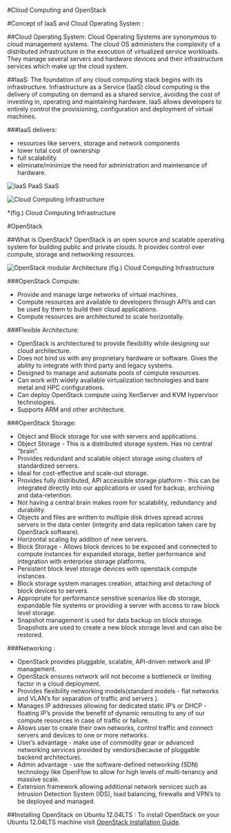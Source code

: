 #Cloud Computing and OpenStack


#Concept of IaaS and Cloud Operating System :

##Cloud Operating System:
Cloud Operating Systems are synonymous to cloud management systems. The cloud OS administers the complexity of a distributed infrastructure in the execution of virtualized service workloads. They manage several servers and hardware devices and their infrastructure services which make up the cloud system.


##IaaS:
The foundation of any cloud computing stack begins with its infrastructure. Infrastructure as a Service (IaaS) cloud computing is the delivery of computing on demand as a shared service, avoiding the cost of investing in, operating and maintaining hardware. IaaS allows developers to entirely control the provisioning, configuration and deployment of virtual machines.

###IaaS delivers:
* resources like servers, storage and network components
* lower total cost of ownership
* full scalability
* eliminate/minimize the need for administration and maintenance of hardware.


![IaaS PaaS SaaS](https://raw.github.com/webonise/Rail3-Notes/master/Cloud%20and%20OpenStack/cloud-structure.jpg)


![Cloud Computing Infrastructure](https://raw.github.com/webonise/Rail3-Notes/master/Cloud%20and%20OpenStack/cloud-virtualization.gif)

*(fig.) Cloud Computing Infrastructure

#OpenStack

##What is OpenStack?
OpenStack is an open source and scalable operating system for building public and private clouds. It provides control over compute, storage and networking resources.


![OpenStack modular Architecture](https://raw.github.com/webonise/Rail3-Notes/master/Cloud%20and%20OpenStack/OpenStack-structure.gif)
(fig.) Cloud Computing Infrastructure

###OpenStack Compute:

* Provide and manage large networks of virtual machines.
* Compute resources are available to developers through API’s and can be used by them to build their cloud applications.
* Compute resources are architectured to scale horizontally.

###Flexible Architecture:

* OpenStack is architectured to provide flexibility while designing our cloud architecture.
* Does not bind us with any proprietary hardware or software. Gives the ability to integrate with third party and legacy systems.
* Designed to manage and automate pools of compute resources.
* Can work with widely available virtualization technologies and bare metal and HPC configurations.
* Can deploy OpenStack compute using XenServer and KVM hypervisor technologies.
* Supports ARM and other architecture.


###OpenStack Storage:

* Object and Block storage for use with servers and applications.
* Object Storage -  This is a distributed storage system. Has no central “brain”.
* Provides redundant and scalable object storage using clusters of standardized servers.
* Ideal for cost-effective and scale-out storage.
* Provides fully distributed, API accessible storage platform - this can be integrated directly into our applications or used for backup, archiving and data-retention.
* Not having a central brain makes room for scalability, redundancy and durability.
* Objects and files are written to multiple disk drives spread across servers in the data center (integrity and data replication taken care by OpenStack software).
* Horizontal scaling by addition of new servers.
* Block Storage - Allows block devices to be exposed and connected to compute instances for expanded storage, better performance and integration with enterprise storage platforms.
* Persistent block level storage devices with openstack compute instances.
* Block storage system manages creation, attaching and detaching of block devices to servers.
* Appropriate for performance sensitive scenarios like db storage, expandable file systems or providing a server with access to raw block level storage.
* Snapshot management is used for data backup on block storage. Snapshots are used to create a new block storage level and can also be restored.

###Networking :

* OpenStack provides pluggable, scalable, API-driven network and IP management.
* OpenStack ensures network will not become a bottleneck or limiting factor in a cloud deployment.
* Provides flexibility networking models(standard models - flat networks and VLAN’s for separation of traffic and servers ).
* Manages IP addresses allowing for dedicated static IP’s or DHCP - floating IP’s provide the benefit of dynamic rerouting to any of our compute resources in case of traffic or failure.
* Allows user to create their own networks, control traffic and connect servers and devices to one or more networks.
* User’s advantage - make use of commodity gear or advanced networking services provided by vendors(because of pluggable backend architecture).
* Admin advantage - use the software-defined networking (SDN) technology like OpenFlow to allow for high levels of multi-tenancy and massive scale.
* Extension framework allowing additional network services such as Intrusion Detection System (IDS), load balancing, firewalls and VPN’s to be deployed and managed.


##Installing OpenStack on Ubuntu 12.04LTS :
To install OpenStack on your Ubuntu 12.04LTS machine visit [OpenStack installation Guide](http://www.stackgeek.com/guides/gettingstarted.html).
